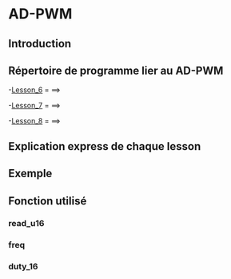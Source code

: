 # AD-PWM

## Introduction

## Répertoire de programme lier au AD-PWM

-[Lesson_6](Lesson_6) =          ==> 

-[Lesson_7](Lesson_7) =          ==> 

-[Lesson_8](Lesson_8) =            ==> 

## Explication express de chaque lesson

## Exemple

## Fonction utilisé

### read_u16

### freq

### duty_16


